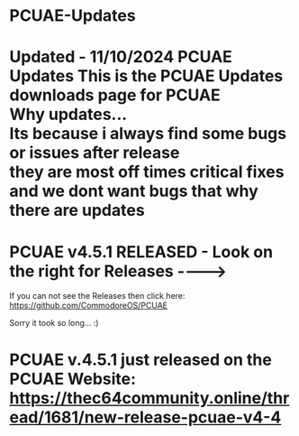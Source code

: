 # PCUAE-Updates
Updated - 11/10/2024
PCUAE Updates
This is the PCUAE Updates downloads page for PCUAE 
<br>
Why updates...
<br>
Its because i always find some bugs or issues after release
<br>
they are most off times critical fixes
<br>
and we dont want bugs that why there are updates
<br>
=====================
PCUAE v4.5.1 RELEASED - Look on the right for Releases ---->
======================
If you can not see the Releases then click here: https://github.com/CommodoreOS/PCUAE

Sorry it took so long... :)

PCUAE v.4.5.1 just released on the PCUAE Website: https://thec64community.online/thread/1681/new-release-pcuae-v4-4
============================
